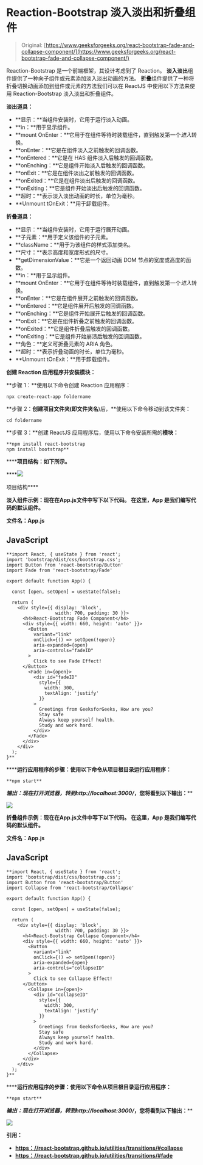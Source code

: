 # Reaction-Bootstrap 淡入淡出和折叠组件

> Original: [https://www.geeksforgeeks.org/react-bootstrap-fade-and-collapse-component/](https://www.geeksforgeeks.org/react-bootstrap-fade-and-collapse-component/)

Reaction-Bootstrap 是一个前端框架，其设计考虑到了 Reaction。 **淡入淡出**组件提供了一种向子组件或元素添加淡入淡出动画的方法。 **折叠**组件提供了一种将折叠切换动画添加到组件或元素的方法我们可以在 ReactJS 中使用以下方法来使用 Reaction-Bootstrap 淡入淡出和折叠组件。

**淡出道具：**

*   **显示：**当组件安装时，它用于运行淡入动画。
*   **in：**用于显示组件。
*   **mount OnEnter：**它用于在组件等待时装载组件，直到触发第一个*进入*转换。
*   **onEnter：**它是在组件淡入之前触发的回调函数。
*   **onEntered：**它是在 HAS 组件淡入后触发的回调函数。
*   **onEnching：**它是组件开始淡入后触发的回调函数。
*   **onExit：**它是在组件淡出之前触发的回调函数。
*   **onExited：**它是在组件淡出后触发的回调函数。
*   **onExiting：**它是组件开始淡出后触发的回调函数。
*   **超时：**表示淡入淡出动画的时长，单位为毫秒。
*   **Unmount tOnExit：**用于卸载组件。

**折叠道具：**

*   **显示：**当组件安装时，它用于运行展开动画。
*   **子元素：**用于定义该组件的子元素。
*   **className：**用于为该组件的样式添加类名。
*   **尺寸：**表示高度和宽度形式的尺寸。
*   **getDimensionValue：**它是一个返回动画 DOM 节点的宽度或高度的函数。
*   **in：**用于显示组件。
*   **mount OnEnter：**它用于在组件等待时装载组件，直到触发第一个*进入*转换。
*   **onEnter：**它是在组件展开之前触发的回调函数。
*   **onEntered：**它是组件展开后触发的回调函数。
*   **onEnching：**它是组件开始展开后触发的回调函数。
*   **onExit：**它是在组件折叠之前触发的回调函数。
*   **onExited：**它是组件折叠后触发的回调函数。
*   **onExiting：**它是组件开始崩溃后触发的回调函数。
*   **角色：**定义可折叠元素的 ARIA 角色。
*   **超时：**表示折叠动画的时长，单位为毫秒。
*   **Unmount tOnExit：**用于卸载组件。

**创建 Reaction 应用程序并安装模块：**

**步骤 1：**使用以下命令创建 Reaction 应用程序：

```
npx create-react-app foldername
```

**步骤 2：**创建项目文件夹(即文件夹名**)后，**使用以下命令移动到该文件夹：

```
cd foldername
```

**步骤 3：**创建 ReactJS 应用程序后，使用以下命令安装所需的****模块：****

```
**npm install react-bootstrap 
npm install bootstrap**
```

******项目结构：**如下所示。****

****![](img/f04ae0d8b722a9fff0bd9bd138b29c23.png)

项目结构**** 

******淡入组件示例：**现在在**App.js**文件中写下以下代码。 在这里，App 是我们编写代码的默认组件。****

******文件名：App.js******

## ****JavaScript****

```
**import React, { useState } from 'react';
import 'bootstrap/dist/css/bootstrap.css';
import Button from 'react-bootstrap/Button'
import Fade from 'react-bootstrap/Fade'

export default function App() {

  const [open, setOpen] = useState(false);

  return (
    <div style={{ display: 'block',
                  width: 700, padding: 30 }}>
      <h4>React-Bootstrap Fade Component</h4>
      <div style={{ width: 660, height: 'auto' }}>
        <Button
          variant="link"
          onClick={() => setOpen(!open)}
          aria-expanded={open}
          aria-controls="fadeID"
        >
          Click to see Fade Effect!
      </Button>
        <Fade in={open}>
          <div id="fadeID"
            style={{
              width: 300,
              textAlign: 'justify'
            }}
          >
            Greetings from GeeksforGeeks, How are you?
            Stay safe
            Always keep yourself health.
            Study and work hard.
          </div>
        </Fade>
      </div>
    </div>
  );
}**
```

******运行应用程序的步骤：**使用以下命令从项目根目录运行应用程序：****

```
**npm start**
```

******输出：**现在打开浏览器，转到***http://localhost:3000/***，您将看到以下输出：****

****![](img/46305bcb64ce21bff8a8ce384c36fe1f.png)****

******折叠组件示例：**现在在**App.js**文件中写下以下代码。 在这里，App 是我们编写代码的默认组件。****

******文件名：App.js******

## ****JavaScript****

```
**import React, { useState } from 'react';
import 'bootstrap/dist/css/bootstrap.css';
import Button from 'react-bootstrap/Button'
import Collapse from 'react-bootstrap/Collapse'

export default function App() {

  const [open, setOpen] = useState(false);

  return (
    <div style={{ display: 'block',
                  width: 700, padding: 30 }}>
      <h4>React-Bootstrap Collapse Component</h4>
      <div style={{ width: 660, height: 'auto' }}>
        <Button
          variant="link"
          onClick={() => setOpen(!open)}
          aria-expanded={open}
          aria-controls="collapseID"
        >
          Click to see Collapse Effect!
      </Button>
        <Collapse in={open}>
          <div id="collapseID"
            style={{
              width: 300,
              textAlign: 'justify'
            }}
          >
            Greetings from GeeksforGeeks, How are you?
            Stay safe
            Always keep yourself health.
            Study and work hard.
          </div>
        </Collapse>
      </div>
    </div>
  );
}**
```

******运行应用程序的步骤：**使用以下命令从项目根目录运行应用程序：****

```
**npm start**
```

******输出：**现在打开浏览器，转到***http://localhost:3000/***，您将看到以下输出：****

****![](img/d0d6c002a6f774cbd15ce1b9413c1733.png)****

******引用：******

*   ****[https：//react-bootstrap.github.io/utilities/transitions/#collapse](https://react-bootstrap.github.io/utilities/transitions/#collapse)****
*   ****[https：//react-bootstrap.github.io/utilities/transitions/#fade](https://react-bootstrap.github.io/utilities/transitions/#fade)****